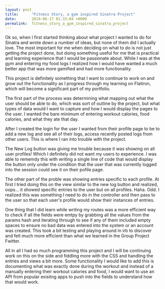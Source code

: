 ```yaml
---
layout: post
title:      "Fitness Story, a gym inspired Sinatra Project"
date:       2019-06-17 01:33:04 +0000
permalink:  fitness_story_a_gym_inspired_sinatra_project
---
```



Ok so, when I first started thinking about what project I wanted to do for Sinatra and wrote down a number of ideas, but none of them did I actually love. The most important for me when deciding on what to do is not just getting the project done, but doing something useful for me that is practical and learning experience that I would be passionate about. While I was at the gym and entering my food logs I realized how I would have wanted a much better app that was more gamified and had more functionality.

This project is definitely something that I want to continue to work on and grow out the functionality as I progress through my learning on Flatiron, which will become a significant part of my portfolio.

The first part of the process was determining what mapping out what the user should be able to do, which was sort of outline by the project, but what types of data would I want to capture and how I would display the pages to the user. I wanted the bare minimum of entering workout calories, food calories, and what they ate that day.

After I created the login for the user I wanted from their profile page to be to add a new log and see all of their logs, access recently posted logs from other users. This is where I ran into trouble with the project.

The New Log button was giving me trouble because it was showing on all user profiles! Which I definitely did not want my users to experience. I was able to rememdy this with writing a single line of code that would display the button only under the condition that the user that was currently logged into the session could see it on their pofile page.

The other part of the proble was showing entries specific to each profile. At first I tried doing this on the view similar to the new log button and realized, oops... it showed specific entries to the user but on all profiles. Haha. Odd. I realized this was something I need to do in the controller and then pass to the user so that each user's profile would show their instances of entries.

One thing that I did learn while writing my routes was a more efficient way to check if all the fields were emtpy by grabbing all the values from the params hash and iterating through to see if any of them included empty spaces to ensure no bad data was entered into the system or an account was created. This took a bit testing and playing around in irb to discover and felt much more efficient than what we learned in the Group Project Fwitter.

All in all I had so much programming this project and I will be continuing work on this on the side and fiddling more with the CSS and handling the entries and views a bit more. Some functionality I would like to add this is documenting what was exactly done during the workout and instead of a manually entering their workout calories and food, I would want to use an API from popular exisitng apps to push into the fields to understand how that would work.






